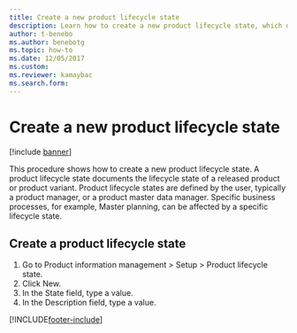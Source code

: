 ```yaml
--- 
title: Create a new product lifecycle state
description: Learn how to create a new product lifecycle state, which documents the lifecycle state of a release product, including a step-by-step process. 
author: t-benebo 
ms.author: benebotg
ms.topic: how-to
ms.date: 12/05/2017
ms.custom:
ms.reviewer: kamaybac 
ms.search.form: 
---
```


# Create a new product lifecycle state

[!include [banner](../../includes/banner.md)]

This procedure shows how to create a new product lifecycle state. A product lifecycle state documents the lifecycle state of a released product or product variant. Product lifecycle states are defined by the user, typically a product manager, or a product master data manager. Specific business processes, for example, Master planning, can be affected by a specific lifecycle state.


## Create a product lifecycle state
1. Go to Product information management > Setup > Product lifecycle state.
2. Click New.
3. In the State field, type a value.
4. In the Description field, type a value.



[!INCLUDE[footer-include](../../../includes/footer-banner.md)]